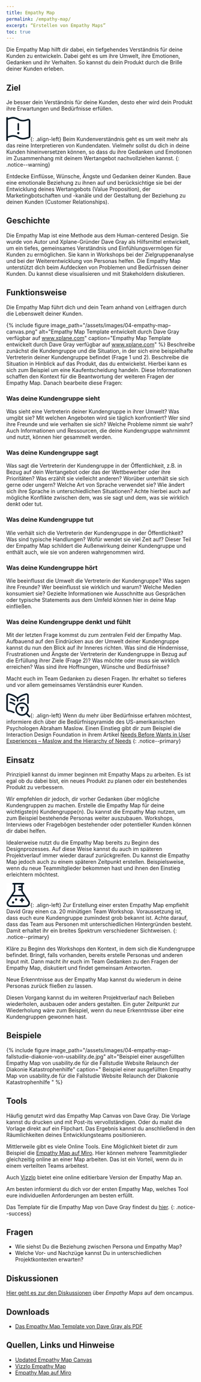 ```yaml
---
title: Empathy Map
permalink: /empathy-map/
excerpt: “Erstellen von Empathy Maps”
toc: true
---
```

 
Die Empathy Map hilft dir dabei, ein tiefgehendes Verständnis für deine Kunden zu entwickeln. 
Dabei geht es um ihre Umwelt, ihre Emotionen, Gedanken und ihr Verhalten.
So kannst du dein Produkt durch die Brille deiner Kunden erleben.

## Ziel

Je besser dein Verständnis für deine Kunden, desto eher wird dein Produkt ihre Erwartungen und Bedürfnisse erfüllen.

![image-left](/assets/images/flag-warning.png){: .align-left} 
Beim Kundenverständnis geht es um weit mehr als das reine Interpretieren von Kundendaten. 
Vielmehr sollst du dich in deine Kunden hineinversetzen können, so dass du ihre Gedanken und Emotionen im Zusammenhang mit deinem Wertangebot nachvollziehen kannst.
{: .notice--warning}

Entdecke Einflüsse, Wünsche, Ängste und Gedanken deiner Kunden. 
Baue eine emotionale Beziehung zu ihnen auf und berücksichtige sie bei der Entwicklung deines Wertangebots (Value Proposition), der Marketingbotschaften und -kanäle und der Gestaltung der Beziehung zu deinen Kunden (Customer Relationships). 

## Geschichte

Die Empathy Map ist eine Methode aus dem Human-centered Design. 
Sie wurde von Autor und Xplane-Gründer Dave Gray als Hilfsmittel entwickelt, um ein tiefes, gemeinsames Verständnis und Einfühlungsvermögen für Kunden zu ermöglichen. 
Sie kann in Workshops bei der Zielgruppenanalyse und bei der Weiterentwicklung von Personas helfen. 
Die Empathy Map unterstützt dich beim Aufdecken von Problemen und Bedürfnissen deiner Kunden.
Du kannst diese visualisieren und mit Stakeholdern diskutieren.

## Funktionsweise

Die Empathy Map führt dich und dein Team anhand von Leitfragen durch die Lebenswelt deiner Kunden. 

{% include figure image_path="/assets/images/04-empathy-map-canvas.png" alt="Empathy Map Template entwickelt durch Dave Gray verfügbar auf www.xplane.com" caption="Empathy Map Template entwickelt durch Dave Gray verfügbar auf www.xplane.com" %}
Beschreibe zunächst die Kundengruppe und die Situation, in der sich eine beispielhafte Vertreterin deiner Kundengruppe befindet (Frage 1 und 2). 
Beschreibe die Situation in Hinblick auf das Produkt, das du entwickelst.
Hierbei kann es sich zum Beispiel um eine Kaufentscheidung handeln.
Diese Informationen schaffen den Kontext für die Beantwortung der weiteren Fragen der Empathy Map.
Danach bearbeite diese Fragen:

### Was deine Kundengruppe sieht

Was sieht eine Vertreterin deiner Kundengruppe in ihrer Umwelt?
Was umgibt sie?
Mit welchen Angeboten wird sie täglich konfrontiert?
Wer sind ihre Freunde und wie verhalten sie sich?
Welche Probleme nimmt sie wahr?
Auch Informationen und Ressourcen, die deine Kundengruppe wahrnimmt und nutzt, können hier gesammelt werden.

### Was deine Kundengruppe sagt

Was sagt die Vertreterin der Kundengruppe in der Öffentlichkeit, z.B. in Bezug auf dein Wertangebot oder das der Wettbewerber oder ihre Prioritäten?
Was erzählt sie vielleicht anderen?
Worüber unterhält sie sich gerne oder ungern?
Welche Art von Sprache verwendet sie?
Wie ändert sich ihre Sprache in unterschiedlichen Situationen?
Achte hierbei auch auf mögliche Konflikte zwischen dem, was sie sagt und dem, was sie wirklich denkt oder tut.

### Was deine Kundengruppe tut

Wie verhält sich die Vertreterin der Kundengruppe in der Öffentlichkeit?
Was sind typische Handlungen?
Wofür wendet sie viel Zeit auf?
Dieser Teil der Empathy Map schildert die Außenwirkung deiner Kundengruppe und enthält auch, wie sie von anderen wahrgenommen wird.

### Was deine Kundengruppe hört

Wie beeinflusst die Umwelt die Vertreterin der Kundengruppe?
Was sagen ihre Freunde?
Wer beeinflusst sie wirklich und warum?
Welche Medien konsumiert sie?
Gezielte Informationen wie Ausschnitte aus Gesprächen oder typische Statements aus dem Umfeld können hier in deine Map einfließen.

### Was deine Kundengruppe denkt und fühlt

Mit der letzten Frage kommst du zum zentralen Feld der Empathy Map.
Aufbauend auf den Eindrücken aus der Umwelt deiner Kundengruppe kannst du nun den Blick auf ihr Inneres richten.
Was sind die Hindernisse, Frustrationen und Ängste der Vertreterin der Kundengruppe in Bezug auf die Erfüllung ihrer Ziele (Frage 2)?
Was möchte oder muss sie wirklich erreichen?
Was sind ihre Hoffnungen, Wünsche und Bedürfnisse?

Macht euch im Team Gedanken zu diesen Fragen.
Ihr erhaltet so tieferes und vor allem gemeinsames Verständnis eurer Kunden.

![image-left](/assets/images/read-search.png){: .align-left}
Wenn du mehr über Bedürfnisse erfahren möchtest, informiere dich über die Bedürfnispyramide des US-amerikanischen Psychologen Abraham Maslow.
Einen Einstieg gibt dir zum Beispiel die Interaction Design Foundation in ihrem Artikel [Needs Before Wants in User Experiences – Maslow and the Hierarchy of Needs](https://www.interaction-design.org/literature/article/needs-before-wants-in-user-experiences-maslow-and-the-hierarchy-of-needs)
{: .notice--primary}

## Einsatz

Prinzipiell kannst du immer beginnen mit Empathy Maps zu arbeiten. 
Es ist egal ob du dabei bist, ein neues Produkt zu planen oder ein bestehendes Produkt zu verbessern.

Wir empfehlen dir jedoch, dir vorher Gedanken über mögliche Kundengruppen zu machen.
Erstelle die Empathy Map für deine wichtigste(n) Kundengruppe(n).
Du kannst die Empathy Map nutzen, um zum Beispiel bestehende Personas weiter auszubauen.
Workshops, Interviews oder Fragebögen bestehender oder potentieller Kunden können dir dabei helfen.

Idealerweise nutzt du die Empathy Map bereits zu Beginn des Designprozesses.
Auf diese Weise kannst du auch im späteren Projektverlauf immer wieder darauf zurückgreifen.
Du kannst die Empathy Map jedoch auch zu einem späteren Zeitpunkt erstellen.
Beispielsweise, wenn du neue Teammitglieder bekommen hast und ihnen den Einstieg erleichtern möchtest.

![image-left](/assets/images/lab-flask-experiment.png){: .align-left}
Zur Erstellung einer ersten Empathy Map empfiehlt David Gray einen ca. 20 minütigen Team Workshop.
Voraussetzung ist, dass euch eure Kundengruppe zumindest grob bekannt ist.
Achte darauf, dass das Team aus Personen mit unterschiedlichen Hintergründen besteht.
Damit erhaltet ihr ein breites Spektrum verschiedener Sichtweisen.
{: .notice--primary}

Kläre zu Beginn des Workshops den Kontext, in dem sich die Kundengruppe befindet.
Bringt, falls vorhanden, bereits erstelle Personas und anderen Input mit.
Dann macht ihr euch im Team Gedanken zu den Fragen der Empathy Map, diskutiert und findet gemeinsam Antworten. 

Neue Erkenntnisse aus der Empathy Map kannst du wiederum in deine Personas zurück fließen zu lassen.

Diesen Vorgang kannst du im weiteren Projektverlauf nach Belieben wiederholen, ausbauen oder anders gestalten.
Ein guter Zeitpunkt zur Wiederholung wäre zum Beispiel, wenn du neue Erkenntnisse über eine Kundengruppen gewonnen hast.

## Beispiele

{% include figure image_path="/assets/images/04-empathy-map-fallstudie-diakonie-von-usability.de.jpg" alt="Beispiel einer ausgefüllten Empathy Map von usability.de für die Fallstudie Website Relaunch der Diakonie Katastrophenhilfe" caption=" Beispiel einer ausgefüllten Empathy Map von usability.de für die Fallstudie Website Relaunch der Diakonie Katastrophenhilfe " %}

## Tools

Häufig genutzt wird das Empathy Map Canvas von Dave Gray.
Die Vorlage kannst du drucken und mit Post-its vervollständigen.
Oder du malst die Vorlage direkt auf ein Flipchart.
Das Ergebnis kannst du anschließend in den Räumlichkeiten deines Entwicklungsteams positionieren.

Mittlerweile gibt es viele Online Tools. Eine Möglichkeit bietet dir zum Beispiel die [Empathy Map auf Miro](https://miro.com/templates/empathy-map/).
Hier können mehrere Teammitglieder gleichzeitig online an einer Map arbeiten.
Das ist ein Vorteil, wenn du in einem verteilten Teams arbeitest.

Auch [Vizzlo](https://vizzlo.com/create/empathy-map) bietet eine online editierbare Version der Empathy Map an.

Am besten informierst du dich vor der ersten Empathy Map, welches Tool eure individuellen Anforderungen am besten erfüllt.

Das Template für die Empathy Map von Dave Gray findest du [hier](/assets/downloads/04-empathy-map-template-dave-gray.pdf).
{: .notice--success}

## Fragen

* Wie siehst Du die Beziehung zwischen Persona und Empathy Map? 
* Welche Vor- und Nachzüge kannst Du in unterschiedlichen Projektkontexten erwarten?

## Diskussionen

[Hier geht es zur den Diskussionen](https://www.oncampus.de/course/weiterbildung/moocs/apomooc/section-2/47434-handbuch-empathy-map "oncampus Forum zur Empathy Map") über *Empathy Maps* auf dem oncampus.

## Downloads

* [Das Empathy Map Template von Dave Gray als PDF](/assets/downloads/04-empathy-map-template-dave-gray.pdf)

## Quellen, Links und Hinweise

* [Updated Empathy Map Canvas](https://medium.com/the-xplane-collection/updated-empathy-map-canvas-46df22df3c8a)
* [Vizzlo Empathy Map](https://vizzlo.com/create/empathy-map)
* [Empathy Map auf Miro](https://miro.com/templates/empathy-map/)
